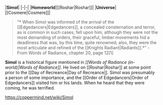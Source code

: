 |**Simol**|
|-|-|
|**Homeworld**|[[Roshar\|Roshar]]|
|**Universe**|[[Cosmere\|Cosmere]]|

>“* When Simol was informed of the arrival of the [[Edgedancers\|Edgedancers]], a concealed consternation and terror, as is common in such cases, fell upon him; although they were not the most demanding of orders, their graceful, limber movements hid a deadliness that was, by this time, quite renowned; also, they were the most articulate and refined of the [[Knights Radiant\|Radiants]].*”
\- From Words of Radiance, chapter 20, page 12[1]

**Simol** is a historical figure mentioned in *[[Words of Radiance (in-world)\|Words of Radiance]]*. He lived on [[Roshar\|Roshar]] at some point prior to the [[Day of Recreance\|Day of Recreance]].
Simol was presumably a person of some importance, and the [[Order of Edgedancers\|Order of Edgedancers]] visited him or his lands. When he heard that they were coming, he was terrified.



https://coppermind.net/wiki/Simol